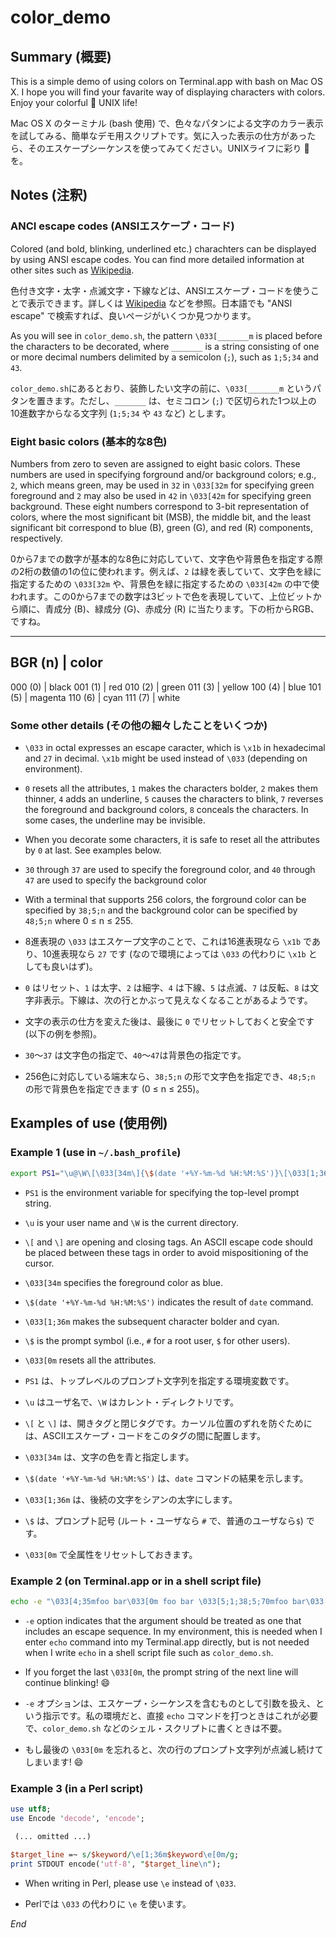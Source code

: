# color_demo
## Summary (概要)
This is a simple demo of using colors on Terminal.app with bash on Mac OS X.  I hope you will find your favarite way of displaying characters with colors.  Enjoy your colorful :art: UNIX life!

Mac OS X のターミナル (bash 使用) で、色々なパタンによる文字のカラー表示を試してみる、簡単なデモ用スクリプトです。気に入った表示の仕方があったら、そのエスケープシーケンスを使ってみてください。UNIXライフに彩り :art: を。

## Notes (注釈)
### ANCI escape codes (ANSIエスケープ・コード)
Colored (and bold, blinking, underlined etc.) charachters can be displayed by using ANSI escape codes.  You can find more detailed information at other sites such as [Wikipedia](https://en.wikipedia.org/wiki/ANSI_escape_code).

色付き文字・太字・点滅文字・下線などは、ANSIエスケープ・コードを使うことで表示できます。詳しくは [Wikipedia](https://en.wikipedia.org/wiki/ANSI_escape_code) などを参照。日本語でも "ANSI escape" で検索すれば、良いページがいくつか見つかります。

As you will see in `color_demo.sh`, the pattern `\033[_______m` is placed before the characters to be decorated, where `_______` is a string consisting of one or more decimal numbers delimited by a semicolon (`;`), such as `1;5;34` and `43`.

`color_demo.sh`にあるとおり、装飾したい文字の前に、`\033[_______m` というパタンを置きます。ただし、`_______` は、セミコロン (`;`) で区切られた1つ以上の10進数字からなる文字列 (`1;5;34` や `43` など) とします。

### Eight basic colors (基本的な8色)
Numbers from zero to seven are assigned to eight basic colors.  These numbers are used in specifying forground and/or background colors; e.g., `2`, which means green, may be used in `32` in `\033[32m` for specifying green foreground and `2` may also be used in `42` in `\033[42m` for specifying green background.  These eight numbers correspond to 3-bit representation of colors, where the most significant bit (MSB), the middle bit, and the least significant bit correspond to blue (B), green (G), and red (R) components, respectively.

0から7までの数字が基本的な8色に対応していて、文字色や背景色を指定する際の2桁の数値の1の位に使われます。例えば、`2` は緑を表していて、文字色を緑に指定するための `\033[32m` や、背景色を緑に指定するための `\033[42m` の中で使われます。この0から7までの数字は3ビットで色を表現していて、上位ビットから順に、青成分 (B)、緑成分 (G)、赤成分 (R) に当たります。下の桁からRGB、ですね。

------------------
BGR (n) | color
------------------
000 (0) | black
001 (1) | red
010 (2) | green
011 (3) | yellow
100 (4) | blue
101 (5) | magenta
110 (6) | cyan
111 (7) | white

### Some other details (その他の細々したことをいくつか)
* `\033` in octal expresses an escape caracter, which is `\x1b` in hexadecimal and `27` in decimal.  `\x1b` might be used instead of `\033` (depending on environment).
* `0` resets all the attributes, `1` makes the characters bolder, `2` makes them thinner, `4` adds an underline, `5` causes the characters to blink, `7` reverses the foreground and background colors, `8` conceals the characters.  In some cases, the underline may be invisible.
* When you decorate some characters, it is safe to reset all the attributes by `0` at last.  See examples below.
* `30` through `37` are used to specify the foreground color, and `40` through `47` are used to specify the background color
* With a terminal that supports 256 colors, the forground color can be specified by `38;5;n` and the background color can be specified by `48;5;n` where 0 ≤ n ≤ 255.

* 8進表現の `\033` はエスケープ文字のことで、これは16進表現なら `\x1b` であり、10進表現なら `27` です (なので環境によっては `\033` の代わりに `\x1b` としても良いはず)。
* `0` はリセット、`1` は太字、`2` は細字、`4` は下線、`5` は点滅、`7` は反転、`8` は文字非表示。下線は、次の行とかぶって見えなくなることがあるようです。
* 文字の表示の仕方を変えた後は、最後に `0` でリセットしておくと安全です (以下の例を参照)。
* `30`〜`37` は文字色の指定で、`40`〜`47`は背景色の指定です。
* 256色に対応している端末なら、`38;5;n` の形で文字色を指定でき、`48;5;n` の形で背景色を指定できます (0 ≤ n ≤ 255)。

## Examples of use (使用例)
### Example 1 (use in `~/.bash_profile`)
````sh
export PS1="\u@\W\[\033[34m\]{\$(date '+%Y-%m-%d %H:%M:%S')}\[\033[1;36m\]\$\[\033[0m\] "
````

* `PS1` is the environment variable for specifying the top-level prompt string.
* `\u` is your user name and `\W` is the current directory.
* `\[` and `\]` are opening and closing tags.  An ASCII escape code should be placed between these tags in order to avoid mispositioning of the cursor.
* `\033[34m` specifies the foreground color as blue.
* `\$(date '+%Y-%m-%d %H:%M:%S')` indicates the result of `date` command.
* `\033[1;36m` makes the subsequent character bolder and cyan.
* `\$` is the prompt symbol (i.e., `#` for a root user, `$` for other users).
* `\033[0m` resets all the attributes.

* `PS1` は、トップレベルのプロンプト文字列を指定する環境変数です。
* `\u` はユーザ名で、`\W` はカレント・ディレクトリです。
* `\[` と `\]` は、開きタグと閉じタグです。カーソル位置のずれを防ぐためには、ASCIIエスケープ・コードをこのタグの間に配置します。
* `\033[34m` は、文字の色を青と指定します。
* `\$(date '+%Y-%m-%d %H:%M:%S')` は、`date` コマンドの結果を示します。
* `\033[1;36m` は、後続の文字をシアンの太字にします。
* `\$` は、プロンプト記号 (ルート・ユーザなら `#` で、普通のユーザなら`$`) です。
* `\033[0m` で全属性をリセットしておきます。

### Example 2 (on Terminal.app or in a shell script file)
````sh
echo -e "\033[4;35mfoo bar\033[0m foo bar \033[5;1;38;5;70mfoo bar\033[0m\n"
````

* `-e` option indicates that the argument should be treated as one that includes an escape sequence.  In my environment, this is needed when I enter `echo` command into my Terminal.app directly, but is not needed when I write `echo` in a shell script file such as `color_demo.sh`.
* If you forget the last `\033[0m`, the prompt string of the next line will continue blinking! :smile:

* `-e` オプションは、エスケープ・シーケンスを含むものとして引数を扱え、という指示です。私の環境だと、直接 `echo` コマンドを打つときはこれが必要で、`color_demo.sh` などのシェル・スクリプトに書くときは不要。
* もし最後の `\033[0m` を忘れると、次の行のプロンプト文字列が点滅し続けてしまいます! :smile:

### Example 3 (in a Perl script)
````perl
use utf8;
use Encode 'decode', 'encode';

 (... omitted ...)

$target_line =~ s/$keyword/\e[1;36m$keyword\e[0m/g;
print STDOUT encode('utf-8', "$target_line\n");
````

* When writing in Perl, please use `\e` instead of `\033`.

* Perlでは `\033` の代わりに `\e` を使います。


*End*